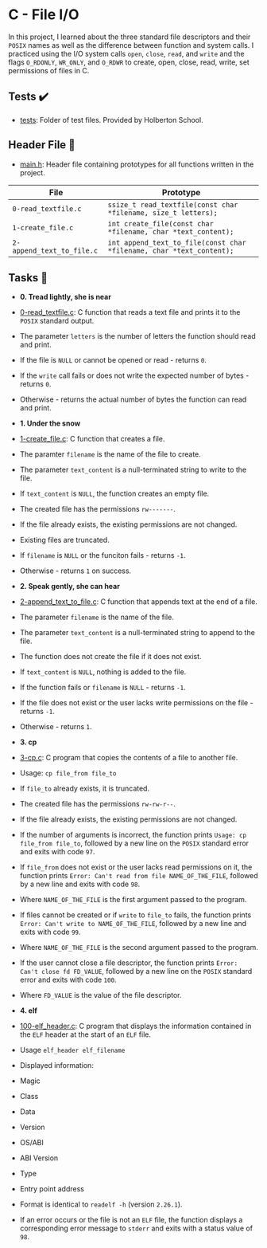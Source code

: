 # C - File I/O

In this project, I learned about the three standard file descriptors and their
`POSIX` names as well as the difference between function and system calls. I
practiced using the I/O system calls `open`, `close`, `read`, and `write`
and the flags `O_RDONLY`, `WR_ONLY`, and `O_RDWR` to create, open, close,
read, write, set permissions of files in C.

## Tests :heavy_check_mark:

* [tests](./tests): Folder of test files. Provided by Holberton School.

## Header File :file_folder:

* [main.h](./main.h): Header file containing prototypes for all functions
written in the project.

| File                      | Prototype                                                            |
| ------------------------- | -------------------------------------------------------------------- |
| `0-read_textfile.c`       | `ssize_t read_textfile(const char *filename, size_t letters);`       |
| `1-create_file.c`         | `int create_file(const char *filename, char *text_content);`         |
| `2-append_text_to_file.c` | `int append_text_to_file(const char *filename, char *text_content);` |

## Tasks :page_with_curl:

* **0. Tread lightly, she is near**
* [0-read_textfile.c](./0-read_textfile.c): C function that reads a text file and
prints it to the `POSIX` standard output.
* The parameter `letters` is the number of letters the function should read and print.
* If the file is `NULL` or cannot be opened or read - returns `0`.
* If the `write` call fails or does not write the expected number of bytes - returns `0`.
* Otherwise - returns the actual number of bytes the function can read and print.

* **1. Under the snow**
* [1-create_file.c](./1-create_file.c): C function that creates a file.
* The paramter `filename` is the name of the file to create.
* The parameter `text_content` is a null-terminated string to write to the file.
* If `text_content` is `NULL`, the function creates an empty file.
* The created file has the permissions `rw-------`.
* If the file already exists, the existing permissions are not changed.
* Existing files are truncated.
* If `filename` is `NULL` or the funciton fails - returns `-1`.
* Otherwise - returns `1` on success.

* **2. Speak gently, she can hear**
* [2-append_text_to_file.c](./2-append_text_to_file.c): C function that appends text at
the end of a file.
* The parameter `filename` is the name of the file.
* The parameter `text_content` is a null-terminated string to append to the file.
* The function does not create the file if it does not exist.
* If `text_content` is `NULL`, nothing is added to the file.
* If the function fails or `filename` is `NULL` - returns `-1`.
* If the file does not exist or the user lacks write permissions on the file - returns `-1`.
* Otherwise - returns `1`.

* **3. cp**
* [3-cp.c](./3-cp.c): C program that copies the contents of a file to another file.
* Usage: `cp file_from file_to`
* If `file_to` already exists, it is truncated.
* The created file has the permissions `rw-rw-r--`.
* If the file already exists, the existing permissions are not changed.
* If the number of arguments is incorrect, the function prints `Usage: cp file_from
file_to`, followed by a new line on the `POSIX` standard error and exits with code `97`.
* If `file_from` does not exist or the user lacks read permissions on it,
the function prints `Error: Can't read from file NAME_OF_THE_FILE`, followed by a new
line and exits with code `98`.
* Where `NAME_OF_THE_FILE` is the first argument passed to the program.
* If files cannot be created or if `write` to `file_to` fails, the function prints
`Error: Can't write to NAME_OF_THE_FILE`, followed by a new line and exits with code `99`.
* Where `NAME_OF_THE_FILE` is the second argument passed to the program.
* If the user cannot close a file descriptor, the function prints `Error:
Can't close fd FD_VALUE`, followed by a new line on the `POSIX` standard
error and exits with code `100`.
* Where `FD_VALUE` is the value of the file descriptor.

* **4. elf**
* [100-elf_header.c](./100-elf_header.c): C program that displays the information contained
in the `ELF` header at the start of an `ELF` file.
* Usage `elf_header elf_filename`
* Displayed information:
* Magic
* Class
* Data
* Version
* OS/ABI
* ABI Version
* Type
* Entry point address
* Format is identical to `readelf -h` (version `2.26.1`).
* If an error occurs or the file is not an `ELF` file, the function displays a
corresponding error message to `stderr` and exits with a status value of `98`.
